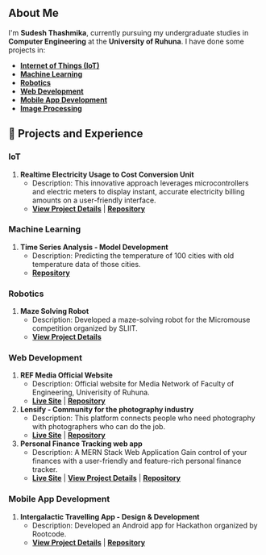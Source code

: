 ## About Me
I'm **Sudesh Thashmika**, currently pursuing my undergraduate studies in **Computer Engineering** at the **University of Ruhuna**. I have done some projects in:
- **[Internet of Things (IoT)](https://github.com/ThashmikaX#iot)**
- **[Machine Learning](https://github.com/ThashmikaX#machine-learning)**
- **[Robotics](https://github.com/ThashmikaX#Robotics)**
- **[Web Development](https://github.com/ThashmikaX#web-development)**
- **[Mobile App Development](https://github.com/ThashmikaX#mobile-app-development)**
- **[Image Processing](https://github.com/ThashmikaX#image-processing)**

## 🔭 Projects and Experience
### IoT

1. **Realtime Electricity Usage to Cost Conversion Unit**
   - Description: This innovative approach leverages microcontrollers and electric meters to display instant, accurate electricity billing amounts on a user-friendly interface.
   - **[View Project Details](https://www.linkedin.com/in/sudesh-thashmika/details/projects/)** | **[Repository](https://github.com/ThashmikaX/Realtime-ElectricityBill-Calculator)**
  
### Machine Learning

1. **Time Series Analysis - Model Development**
   - Description: Predicting the temperature of 100 cities with old temperature data of those cities.
   - **[Repository](https://github.com/ThashmikaX/Predicta-1.0-ML-Competition)**

### Robotics

1. **Maze Solving Robot**
   - Description: Developed a maze-solving robot for the Micromouse competition organized by SLIIT.
   - **[View Project Details](https://www.linkedin.com/posts/sudesh-thashmika_robofest2023-micromousecompetition-universityofruhuna-activity-7164253960411840513-hKAo?utm_source=share&utm_medium=member_desktop)**

### Web Development

1. **REF Media Official Website**
   - Description: Official website for Media Network of Faculty of Engineering, Univerisity of Ruhuna.
   - **[Live Site](https://refmedia.lk)** | **[Repository](https://github.com/ThashmikaX/refmedia-site)**
2. **Lensify - Community for the photography industry**
   - Description: This platform connects people who need photography with photographers who can do the job.
   - **[Live Site](https://lensify-photography-web-app-frontend.vercel.app/)** | **[Repository](https://github.com/ThashmikaX/Lensify-Photography-Web-App)**
3. **Personal Finance Tracking web app**
   - Description: A MERN Stack Web Application Gain control of your finances with a user-friendly and feature-rich personal finance tracker.
   - **[Live Site](https://finance-management-web-app-frontend.vercel.app/)** | **[View Project Details](https://www.linkedin.com/posts/sudesh-thashmika_personal-finance-tracker-a-mern-stack-web-activity-7170359006337622016-Wzkr?utm_source=share&utm_medium=member_desktop)** | **[Repository](https://github.com/ThashmikaX/Finance-Management-WebApp)**

  
### Mobile App Development

1. **Intergalactic Travelling App - Design & Development**
   - Description: Developed an Android app for Hackathon organized by Rootcode. 
   - **[View Project Details](https://www.linkedin.com/in/sudesh-thashmika/details/projects/)** | **[Repository](https://github.com/ISMadusanka/rootcode-tech-triathlon)**


